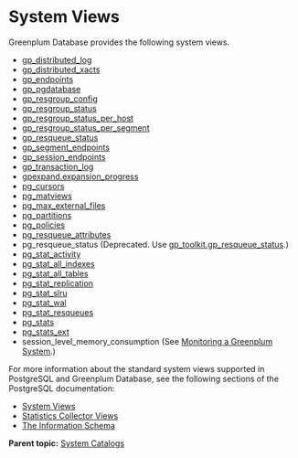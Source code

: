 # System Views 

Greenplum Database provides the following system views.

-   [gp_distributed_log](gp_distributed_log.html)
-   [gp_distributed_xacts](gp_distributed_xacts.html)
-   [gp_endpoints](gp_endpoints.html)
-   [gp_pgdatabase](gp_pgdatabase.html)
-   [gp_resgroup_config](gp_resgroup_config.html)
-   [gp_resgroup_status](gp_resgroup_status.html)
-   [gp_resgroup_status_per_host](gp_resgroup_status_per_host.html)
-   [gp_resgroup_status_per_segment](gp_resgroup_status_per_segment.html)
-   [gp_resqueue_status](gp_resqueue_status.html)
-   [gp_segment_endpoints](gp_segment_endpoints.html)
-   [gp_session_endpoints](gp_session_endpoints.html)
-   [gp_transaction_log](gp_transaction_log.html)
-   [gpexpand.expansion_progress](gpexpand_expansion_progress.html)
-   [pg_cursors](pg_cursors.html)
-   [pg_matviews](pg_matviews.html)
-   [pg_max_external_files](pg_max_external_files.html)
-   [pg_partitions](pg_partitions.html)
-   [pg_policies](pg_policies.html)
-   [pg_resqueue_attributes](pg_resqueue_attributes.html)
-   pg_resqueue_status (Deprecated. Use [gp_toolkit.gp_resqueue_status](../gp_toolkit.html).)
-   [pg_stat_activity](pg_stat_activity.html)
-   [pg_stat_all_indexes](pg_stat_indexes.html)
-   [pg_stat_all_tables](pg_stat_tables.html)
-   [pg_stat_replication](pg_stat_replication.html)
-   [pg_stat_slru](pg_stat_slru.html)
-   [pg_stat_wal](pg_stat_wal.html)
-   [pg_stat_resqueues](pg_stats_resqueue.html)
-   [pg_stats](pg_stats.html)
-   [pg_stats\_ext](pg_stats_ext.html)
-   session_level_memory_consumption (See [Monitoring a Greenplum System](../../admin_guide/managing/monitor.html#topic_slt_ddv_1q).)

For more information about the standard system views supported in PostgreSQL and Greenplum Database, see the following sections of the PostgreSQL documentation:

-   [System Views](https://www.postgresql.org/docs/12/views-overview.html)
-   [Statistics Collector Views](https://www.postgresql.org/docs/12/monitoring-stats.html#MONITORING-STATS-VIEWS)
-   [The Information Schema](https://www.postgresql.org/docs/12/information-schema.html)

**Parent topic:** [System Catalogs](../system_catalogs/catalog_ref.html)

